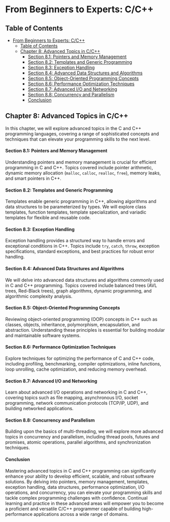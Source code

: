 # From Beginners to Experts: C/C++

## Table of Contents

- [From Beginners to Experts: C/C++](#from-beginners-to-experts-cc)
  - [Table of Contents](#table-of-contents)
  - [Chapter 8: Advanced Topics in C/C++](#chapter-8-advanced-topics-in-cc)
      - [Section 8.1: Pointers and Memory Management](#section-81-pointers-and-memory-management)
      - [Section 8.2: Templates and Generic Programming](#section-82-templates-and-generic-programming)
      - [Section 8.3: Exception Handling](#section-83-exception-handling)
      - [Section 8.4: Advanced Data Structures and Algorithms](#section-84-advanced-data-structures-and-algorithms)
      - [Section 8.5: Object-Oriented Programming Concepts](#section-85-object-oriented-programming-concepts)
      - [Section 8.6: Performance Optimization Techniques](#section-86-performance-optimization-techniques)
      - [Section 8.7: Advanced I/O and Networking](#section-87-advanced-io-and-networking)
      - [Section 8.8: Concurrency and Parallelism](#section-88-concurrency-and-parallelism)
      - [Conclusion](#conclusion)

## Chapter 8: Advanced Topics in C/C++

In this chapter, we will explore advanced topics in the C and C++ programming languages, covering a range of sophisticated concepts and techniques that can elevate your programming skills to the next level.

#### Section 8.1: Pointers and Memory Management

Understanding pointers and memory management is crucial for efficient programming in C and C++. Topics covered include pointer arithmetic, dynamic memory allocation (`malloc`, `calloc`, `realloc`, `free`), memory leaks, and smart pointers in C++.

#### Section 8.2: Templates and Generic Programming

Templates enable generic programming in C++, allowing algorithms and data structures to be parameterized by types. We will explore class templates, function templates, template specialization, and variadic templates for flexible and reusable code.

#### Section 8.3: Exception Handling

Exception handling provides a structured way to handle errors and exceptional conditions in C++. Topics include `try`, `catch`, `throw`, exception specifications, standard exceptions, and best practices for robust error handling.

#### Section 8.4: Advanced Data Structures and Algorithms

We will delve into advanced data structures and algorithms commonly used in C and C++ programming. Topics covered include balanced trees (AVL trees, Red-Black trees), graph algorithms, dynamic programming, and algorithmic complexity analysis.

#### Section 8.5: Object-Oriented Programming Concepts

Reviewing object-oriented programming (OOP) concepts in C++ such as classes, objects, inheritance, polymorphism, encapsulation, and abstraction. Understanding these principles is essential for building modular and maintainable software systems.

#### Section 8.6: Performance Optimization Techniques

Explore techniques for optimizing the performance of C and C++ code, including profiling, benchmarking, compiler optimizations, inline functions, loop unrolling, cache optimization, and reducing memory overhead.

#### Section 8.7: Advanced I/O and Networking

Learn about advanced I/O operations and networking in C and C++, covering topics such as file mapping, asynchronous I/O, socket programming, network communication protocols (TCP/IP, UDP), and building networked applications.

#### Section 8.8: Concurrency and Parallelism

Building upon the basics of multi-threading, we will explore more advanced topics in concurrency and parallelism, including thread pools, futures and promises, atomic operations, parallel algorithms, and synchronization techniques.

#### Conclusion

Mastering advanced topics in C and C++ programming can significantly enhance your ability to develop efficient, scalable, and robust software solutions. By delving into pointers, memory management, templates, exception handling, data structures, performance optimization, I/O operations, and concurrency, you can elevate your programming skills and tackle complex programming challenges with confidence. Continual learning and practice in these advanced areas will empower you to become a proficient and versatile C/C++ programmer capable of building high-performance applications across a wide range of domains.